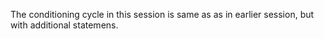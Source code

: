 

The conditioning cycle in this session is same as as in earlier session, but with additional statemens.